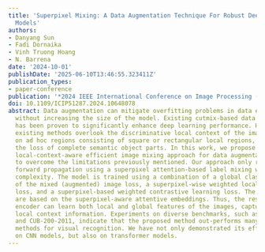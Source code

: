 ```yaml
---
title: 'Superpixel Mixing: A Data Augmentation Technique For Robust Deep Visual Recognition
  Models'
authors:
- Danyang Sun
- Fadi Dornaika
- Vinh Truong Hoang
- N. Barrena
date: '2024-10-01'
publishDate: '2025-06-10T13:46:55.323411Z'
publication_types:
- paper-conference
publication: '*2024 IEEE International Conference on Image Processing (ICIP)*'
doi: 10.1109/ICIP51287.2024.10648078
abstract: Data augmentation can mitigate overfitting problems in data exploration
  without increasing the size of the model. Existing cutmix-based data augmentation
  has been proven to significantly enhance deep learning performance. However, many
  existing methods overlook the discriminative local context of the image and rely
  on ad hoc regions consisting of square or rectangular local regions, resulting in
  the loss of complete semantic object parts. In this work, we propose a superpixelwise
  local-context-aware efficient image mixing approach for data augmentation, aiming
  to overcome the limitations previously mentioned. Our approach only requires one
  forward propagation using a superpixel attention-based label mixing with lower computational
  complexity. The model is trained using a combination of a global classification
  of the mixed (augmented) image loss, a superpixel-wise weighted local classification
  loss, and a superpixel-based weighted contrastive learning loss. The last two losses
  are based on the superpixel-aware attentive embeddings. Thus, the resulting deep
  encoder can learn both local and global features of the images, capturing object-part
  local context information. Experiments on diverse benchmarks, such as ImageNet-1K
  and CUB-200-2011, indicate that the proposed method out-performs many augmentation
  methods for visual recognition. We have not only demonstrated its effectiveness
  on CNN models, but also on transformer models.
---
```

